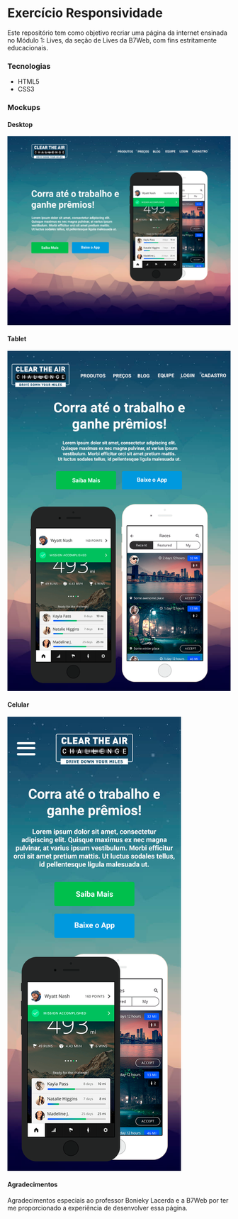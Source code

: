 # Exercício Responsividade
Este repositório tem como objetivo recriar uma página da internet ensinada no Módulo 1: Lives, da seção de Lives da B7Web, com fins estritamente educacionais.

### Tecnologias
- HTML5
- CSS3

### Mockups
#### Desktop
![Exercício Responsividade - Desktop](https://github.com/devjoaopereira/exercicio_responsividade/blob/main/mockups/desktop.png)
#### Tablet
![Exercício Responsividade - Tablet](https://github.com/devjoaopereira/exercicio_responsividade/blob/main/mockups/tablet.png)
#### Celular
![Exercício Responsividade - Celular](https://github.com/devjoaopereira/exercicio_responsividade/blob/main/mockups/phone.png)

#### Agradecimentos
Agradecimentos especiais ao professor Bonieky Lacerda e a B7Web por ter me proporcionado a experiência de desenvolver essa página.
